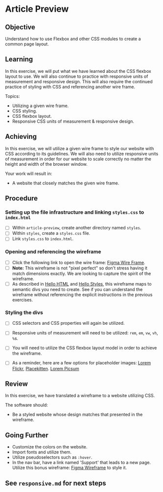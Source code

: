 # Article Preview

## Objective

Understand how to use Flexbox and other CSS modules to create a common page layout.

## Learning

In this exercise, we will put what we have learned about the CSS flexbox layout to use. We will also continue to practice with responsive units of measurement and responsive design. This will also require the continued practice of styling with CSS and referencing another wire frame.

Topics:

- Utilizing a given wire frame.
- CSS styling.
- CSS flexbox layout.
- Responsive CSS units of measurement & responsive design.

## Achieving

In this exercise, we will utilize a given wire frame to style our website with CSS according to its guidelines. We will also need to utilize responsive units of measurement in order for our website to scale correctly no matter the height and width of the browser window.

Your work will result in:

- A website that closely matches the given wire frame.

## Procedure

### Setting up the file infrastructure and linking `styles.css` to `index.html`

- [ ] Within `article-preview`, create another directory named `styles`.
- [ ] Within `styles`, create a `styles.css` file.
- [ ] Link `styles.css` to `index.html`.

### Opening and referencing the wireframe

- [ ] Click the following link to open the wire frame: [Figma Wire Frame](https://www.figma.com/file/QqmQF04L6BbTsJCE88ePxn/article-preview?node-id=0%3A1).
- [ ] **Note:** This wireframe is not "pixel perfect" so don't stress having it match dimensions exactly. We are looking to capture the spirit of the wireframe.
- [ ] As described in [Hello HTML](https://github.com/uprighted-learners/unit-1-hello-html/blob/main/readme.md) and [Hello Styles](https://github.com/uprighted-learners/unit-1-hello-styles/blob/master/instructions.md), this wireframe maps to semantic divs you need to create. See if you can understand the wireframe without referencing the explicit instructions in the previous exercises.

### Styling the divs

- [ ] CSS selectors and CSS properties will again be utilized.
- [ ] Responsive units of measurement will need to be utilized: `rem`, `em`, `vw`, `vh`, `%`s.
- [ ] You will need to utilize the CSS flexbox layout model in order to achieve the wireframe.
- [ ] As a reminder, here are a few options for placeholder images: [Lorem Flickr](https://loremflickr.com/), [Placekitten](https://placekitten.com/). [Lorem Picsum](https://picsum.photos/)


## Review

In this exercise, we have translated a wireframe to a website utilizing CSS.

The software should:

- Be a styled website whose design matches that presented in the wireframe.

## Going Further

- Customize the colors on the website.
- Import fonts and utilize them.
- Utilize pseudoselectors such as `:hover`.
- In the nav bar, have a link named 'Support' that leads to a new page. Utilize this bonus wireframe: [Figma Wireframe](https://www.figma.com/file/BaFklBCZl0FUSou3kKK3OG/article-preview-bonus?node-id=0%3A1) to style it.

## See `responsive.md` for next steps
